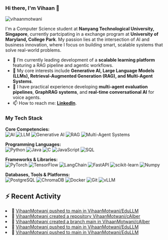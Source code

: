 ### Hi there, I'm Vihaan 👋

<p align="left"> <img src="https://komarev.com/ghpvc/?username=VihaanMotwani&label=Profile%20views&color=0e75b6&style=flat" alt="vihaanmotwani" /> </p>

I'm a Computer Science student at **Nanyang Technological University, Singapore**, currently partcipating in a exchange program at **University of Maryland, College Park**.
My passion lies at the intersection of AI and business innovation, where I focus on building smart, scalable systems that solve real-world problems.

- 🔭 I’m currently leading development of a **scalable learning platform** featuring a RAG pipeline and agentic workflows.
- 🌱 My core interests include **Generative AI, Large Language Models (LLMs), Retrieval-Augmented Generation (RAG), and Multi-Agent Systems**.
- 💼 I have practical experience developing **multi-agent evaluation pipelines**, **GraphRAG systems**, and **real-time conversational AI** for voice agents.
- 📫 How to reach me: [**LinkedIn**](https://www.linkedin.com/in/vihaanmotwani).

### My Tech Stack

<p align="left">
  <strong>Core Competencies:</strong><br>
  <img src="https://img.shields.io/badge/Artificial%20Intelligence-4497E0?style=for-the-badge&logo=openai&logoColor=white" alt="AI"/>
  <img src="https://img.shields.io/badge/Large%20Language%20Models-A855F7?style=for-the-badge" alt="LLM"/>
  <img src="https://img.shields.io/badge/Generative%20AI-6E9ECF?style=for-the-badge" alt="Generative AI"/>
  <img src="https://img.shields.io/badge/RAG-F472B6?style=for-the-badge" alt="RAG"/>
  <img src="https://img.shields.io/badge/Multi--Agent%20Systems-F59E0B?style=for-the-badge" alt="Multi-Agent Systems"/>
</p>

<p align="left">
  <strong>Programming Languages:</strong><br>
  <img src="https://img.shields.io/badge/Python-3776AB?style=for-the-badge&logo=python&logoColor=white" alt="Python"/>
  <img src="https://img.shields.io/badge/Java-ED8B00?style=for-the-badge&logo=openjdk&logoColor=white" alt="Java"/>
  <img src="https://img.shields.io/badge/C-A8B9CC?style=for-the-badge&logo=c&logoColor=black" alt="C"/>
  <img src="https://img.shields.io/badge/JavaScript-F7DF1E?style=for-the-badge&logo=javascript&logoColor=black" alt="JavaScript"/>
  <img src="https://img.shields.io/badge/SQL-025E8C?style=for-the-badge&logo=microsoft-sql-server&logoColor=white" alt="SQL"/>
</p>

<p align="left">
  <strong>Frameworks & Libraries:</strong><br>
  <img src="https://img.shields.io/badge/PyTorch-%23EE4C2C.svg?style=for-the-badge&logo=PyTorch&logoColor=white" alt="PyTorch"/>
  <img src="https://img.shields.io/badge/TensorFlow-%23FF6F00.svg?style=for-the-badge&logo=TensorFlow&logoColor=white" alt="TensorFlow"/>
  <img src="https://img.shields.io/badge/LangChain-14924B?style=for-the-badge&logo=langchain&logoColor=white" alt="LangChain"/>
  <img src="https://img.shields.io/badge/FastAPI-009688?style=for-the-badge&logo=fastapi&logoColor=white" alt="FastAPI"/>
  <img src="https://img.shields.io/badge/scikit--learn-%23F7931E.svg?style=for-the-badge&logo=scikit-learn&logoColor=white" alt="scikit-learn"/>
  <img src="https://img.shields.io/badge/Numpy-%23013243.svg?style=for-the-badge&logo=numpy&logoColor=white" alt="Numpy"/>
</p>

<p align="left">
  <strong>Databases, Tools & Platforms:</strong><br>
  <img src="https://img.shields.io/badge/PostgreSQL-4169E1?style=for-the-badge&logo=postgresql&logoColor=white" alt="PostgreSQL"/>
  <img src="https://img.shields.io/badge/ChromaDB-5A43E4?style=for-the-badge" alt="ChromaDB"/>
  <img src="https://img.shields.io/badge/Docker-2496ED?style=for-the-badge&logo=docker&logoColor=white" alt="Docker"/>
  <img src="https://img.shields.io/badge/Git-F05032?style=for-the-badge&logo=git&logoColor=white" alt="Git"/>
  <img src="https://img.shields.io/badge/vLLM-F5A623?style=for-the-badge" alt="vLLM"/>
</p>

## ⚡ Recent Activity
<!-- ACTIVITY_SECTION:START --><li>📌 <a href="https://github.com/VihaanMotwani/EduLLM/compare/bbfeb0d18e...463cb1aa86">VihaanMotwani pushed to main in VihaanMotwani/EduLLM</a></li><li>📌 <a href="https://github.com/VihaanMotwani/cAIber//">VihaanMotwani created a repository VihaanMotwani/cAIber</a></li><li>📌 <a href="https://github.com/VihaanMotwani/cAIber/compare/main">VihaanMotwani created a branch main in VihaanMotwani/cAIber</a></li><li>📌 <a href="https://github.com/VihaanMotwani/EduLLM/compare/b0f99a9a5d...bbfeb0d18e">VihaanMotwani pushed to main in VihaanMotwani/EduLLM</a></li><li>📌 <a href="https://github.com/VihaanMotwani/EduLLM/compare/5d0628ae93...b0f99a9a5d">VihaanMotwani pushed to main in VihaanMotwani/EduLLM</a></li><!-- ACTIVITY_SECTION:END -->
